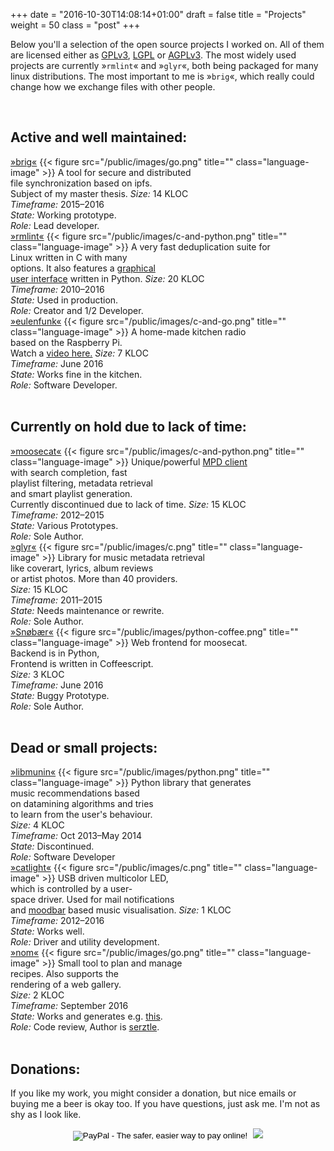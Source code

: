 +++
date = "2016-10-30T14:08:14+01:00"
draft = false
title = "Projects"
weight = 50
class = "post"
+++


Below you'll a selection of the open source projects I worked on. All of them
are licensed either as
[GPLv3](https://de.wikipedia.org/wiki/GNU_General_Public_License),
[LGPL](https://de.wikipedia.org/wiki/GNU_Lesser_General_Public_License) or
[AGPLv3](https://de.wikipedia.org/wiki/GNU_Affero_General_Public_License). The
most widely used projects are currently »``rmlint``« and »``glyr``«, both being
packaged for many linux distributions. The most important to me is »``brig``«,
which really could change how we exchange files with other people.

<br />

<h2>Active and well maintained:</h2>

<div id="project-list">
<div class="stamp">
	<div class="project">
		<span id="title"><a href="https://github.com/disorganizer/brig">»<u>bri</u>g«</a></span>
		{{< figure src="/public/images/go.png" title="" class="language-image" >}}
		<span id="desc">
		A tool for secure and distributed<br />
		file synchronization based on <a>ipfs</a>.<br />
		Subject of my master thesis.
		</span>
		<span id="role">
		<i id="role-string">Size:</i> 14 KLOC
		<br />
		<i id="role-string">Timeframe:</i> 2015&ndash;2016
		<br />
		<i id="role-string">State:</i> Working prototype.
		<br />
		<i id="role-string">Role:</i> Lead developer.
		</span>
	</div>
</div>
<div class="stamp">
	<div class="project">
		<span id="title"><a href="https://rmlint.readthedocs.io/en/latest/index.html">»<u>rmlint</u>«</a></span>
		{{< figure src="/public/images/c-and-python.png" title="" class="language-image" >}}
		<span id="desc">
		A very fast deduplication suite for<br /> Linux written in C with many<br />
		options. It also features a
		<a href="https://rmlint.readthedocs.io/en/latest/gui.html">graphical  <br />user interface</a> written in Python.
		</span>
		<span id="role">
		<i id="role-string">Size:</i> 20 KLOC
		<br />
		<i id="role-string">Timeframe:</i> 2010&ndash;2016
		<br />
		<i id="role-string">State:</i> Used in production.
		<br />
		<i id="role-string">Role:</i> Creator and 1/2 Developer.
		</span>
	</div>
</div>
<div class="stamp">
	<div class="project">
		<span id="title"><a href="https://github.com/studentkittens/eulenfunk">»<u>eulenfunk</u>«</a></span>
		{{< figure src="/public/images/c-and-go.png" title="" class="language-image" >}}
		<span id="desc">
		A home-made kitchen radio<br />
		based on the Raspberry Pi.<br />
		Watch a <a href="https://vimeo.com/171646691">video here.</a>
		</span>
		<span id="role">
		<i id="role-string">Size:</i> 7 KLOC
		<br />
		<i id="role-string">Timeframe:</i> June 2016
		<br />
		<i id="role-string">State:</i> Works fine in the kitchen.
		<br />
		<i id="role-string">Role:</i> Software Developer.
		</span>
	</div>
</div>
</div>

<br />

<h2>Currently on hold due to lack of time:</h2>

<div id="project-list">
<div class="stamp">
	<div class="project">
		<span id="title"><a href="https://github.com/studentkittens/moosecat">»<u>moosecat</u>«</a></span>
		{{< figure src="/public/images/c-and-python.png" title="" class="language-image" >}}
		<span id="desc">
		Unique/powerful <a href="https://www.musicpd.org">MPD client</a><br />
		with search completion, fast <br />
		playlist filtering, metadata retrieval<br />
		and smart playlist generation.<br />
		Currently discontinued due to lack of time.
		</span>
		<span id="role">
		<i id="role-string">Size:</i> 15 KLOC
		<br />
		<i id="role-string">Timeframe:</i> 2012&ndash;2015
		<br />
		<i id="role-string">State:</i> Various Prototypes.
		<br />
		<i id="role-string">Role:</i> Sole Author.
		</span>
	</div>
</div>
<div class="stamp">
	<div class="project">
		<span id="title"><a href="https://github.com/sahib/glyr">»<u>glyr</u>«</a></span>
		{{< figure src="/public/images/c.png" title="" class="language-image" >}}
		<span id="desc">
		Library for music metadata retrieval<br />
		like coverart, lyrics, album reviews<br />
		or artist photos. More than 40 providers.<br />
		</span>
		<span id="role">
		<i id="role-string">Size:</i> 15 KLOC
		<br />
		<i id="role-string">Timeframe:</i> 2011&ndash;2015
		<br />
		<i id="role-string">State:</i> Needs maintenance or rewrite.
		<br />
		<i id="role-string">Role:</i> Sole Author.
		</span>
	</div>
</div>
<div class="stamp">
	<div class="project">
		<span id="title"><a href="https://github.com/studentkittens/snobaer">»<u>Snøbær</u>«</a></span>
		{{< figure src="/public/images/python-coffee.png" title="" class="language-image" >}}
		<span id="desc">
		Web frontend for moosecat.<br />
		Backend is in Python,<br />
		Frontend is written in Coffeescript.<br />
		</span>
		<span id="role">
		<i id="role-string">Size:</i> 3 KLOC
		<br />
		<i id="role-string">Timeframe:</i> June 2016
		<br />
		<i id="role-string">State:</i> Buggy Prototype.
		<br />
		<i id="role-string">Role:</i> Sole Author.
		</span>
	</div>
</div>
</div>

<br />

<h2>Dead or small projects:</h2>

<div id="project-list">
<div class="stamp">
	<div class="project">
		<span id="title"><a href="https://libmunin.readthedocs.io/en/latest/">»<u>libmunin</u>«</a></span>
		{{< figure src="/public/images/python.png" title="" class="language-image" >}}
		<span id="desc">
		Python library that generates<br />
		music recommendations based<br />on datamining algorithms and tries<br />
		to learn from the user's behaviour.<br />
		</span>
		<span id="role">
		<i id="role-string">Size:</i> 4 KLOC
		<br />
		<i id="role-string">Timeframe:</i> Oct 2013&ndash;May 2014
		<br />
		<i id="role-string">State:</i> Discontinued.
		<br />
		<i id="role-string">Role:</i> Software Developer
		</span>
	</div>
</div>
<div class="stamp">
	<div class="project">
		<span id="title"><a href="https://github.com/studentkittens/catlight">»<u>catlight</u>«</a></span>
		{{< figure src="/public/images/c.png" title="" class="language-image" >}}
		<span id="desc">
		USB driven multicolor LED,<br />
		which is controlled by a user-<br />
		space driver. Used for mail notifications<br />
		and <a href="https://en.wikipedia.org/wiki/Moodbar">moodbar</a> based music visualisation.
		</span>
		<span id="role">
		<i id="role-string">Size:</i> 1 KLOC
		<br />
		<i id="role-string">Timeframe:</i> 2012&ndash;2016 
		<br />
		<i id="role-string">State:</i> Works well.
		<br />
		<i id="role-string">Role:</i> Driver and utility development.
		</span>
	</div>
</div>
<div class="stamp">
	<div class="project">
		<span id="title"><a href="https://github.com/serztle/nom">»<u>nom</u>«</a></span>
		{{< figure src="/public/images/go.png" title="" class="language-image" >}}
		<span id="desc">
		Small tool to plan and manage<br />
		recipes. Also supports the<br />
		rendering of a web gallery.<br />
		</span>
		<span id="role">
		<i id="role-string">Size:</i> 2 KLOC
		<br />
		<i id="role-string">Timeframe:</i> September 2016
		<br />
		<i id="role-string">State:</i> Works and generates e.g. <a href="https://studentkittens.github.io/recipes">this</a>.
		<br />
		<i id="role-string">Role:</i> Code review, Author is <a href="https://github.com/serztle">serztle</a>.
		</span>
	</div>
</div>
</div>

<br />

<h2>Donations:</h2>

If you like my work, you might consider a donation, but nice emails or buying me a beer is okay too.
If you have questions, just ask me. I'm not as shy as I look like. <i class="fa fa-smile-o" aria-hidden="true"></i>

<center>
   <form action="https://www.paypal.com/cgi-bin/webscr" method="post" style="display: inline-block;">
	   <input type="hidden" name="cmd" value="_s-xclick">
	   <input type="hidden" name="hosted_button_id" value="JXCXKRMS8EDVC">
	   <input type="image" src="https://www.paypalobjects.com/en_US/i/btn/btn_donate_SM.gif" border="0" name="submit" alt="PayPal - The safer, easier way to pay online!">
	   <img alt="" border="0" src="https://www.paypalobjects.com/de_DE/i/scr/pixel.gif" width="1" height="1">
   </form>
<a href="https://flattr.com/thing/302682/libglyr"><img src="https://api.flattr.com/button/flattr-badge-large.png" /></a>
</center>
